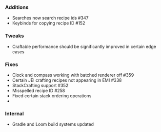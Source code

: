 ### Additions
* Searches now search recipe ids #347
* Keybinds for copying recipe ID #152

### Tweaks
* Craftable performance should be significantly improved in certain edge cases

### Fixes
* Clock and compass working with batched renderer off #359
* Certain JEI crafting recipes not appearing in EMI #338
* StackCrafting support #352
* Misspelled recipe ID #258
* Fixed certain stack ordering operations
* 

### Internal
* Gradle and Loom build systems updated